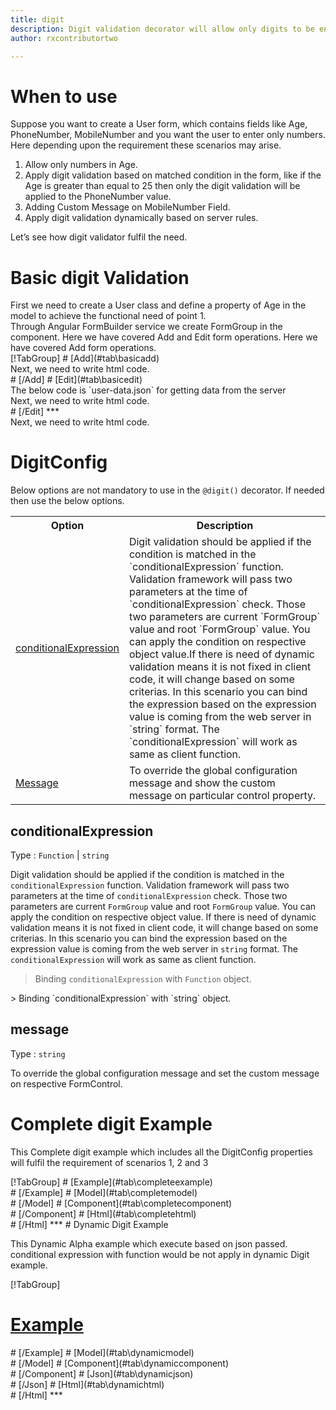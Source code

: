 ```yaml
---
title: digit
description: Digit validation decorator will allow only digits to be entered, It will not allow any alphabets or special character.
author: rxcontributortwo

---
```

# When to use
Suppose you want to create a User form, which contains fields like Age, PhoneNumber, MobileNumber and you want the user to enter only numbers. Here depending upon the requirement these scenarios may arise.
<ol>
	<li>Allow only numbers in Age.</li>
	<li>Apply digit validation based on matched condition in the form, like if the Age is greater than equal to 25 then only the digit validation will be applied to the PhoneNumber value.</li>
	<li>Adding Custom Message on MobileNumber Field.</li>
	<li>Apply digit validation dynamically based on server rules.</li>
</ol>
Let’s see how digit validator fulfil the need.

# Basic digit Validation
<data-scope scope="['decorator']">
First we need to create a User class and define a property of Age in the model to achieve the functional need of point 1.
<div component="app-code" key="digit-add-model"></div> 
</data-scope>
Through Angular FormBuilder service we create FormGroup in the component.
<data-scope scope="['decorator']">
Here we have covered Add and Edit form operations. 
</data-scope>

<data-scope scope="['validator','template-driven']">
Here we have covered Add form operations. 
</data-scope>

<data-scope scope="['decorator']">
<div component="app-tabs" key="basic-operations"></div>
[!TabGroup]
# [Add](#tab\basicadd)
<div component="app-code" key="digit-add-component"></div> 
Next, we need to write html code.
<div component="app-code" key="digit-add-html"></div> 
<div component="app-example-runner" ref-component="app-digit-add"></div>
# [/Add]
# [Edit](#tab\basicedit)
<div component="app-code" key="digit-edit-component"></div>
The below code is `user-data.json` for getting data from the server 
<div component="app-code" key="digit-edit-json"></div>  
Next, we need to write html code.
<div component="app-code" key="digit-edit-html"></div> 
<div component="app-example-runner" ref-component="app-digit-edit"></div>
# [/Edit]
***
</data-scope>

<data-scope scope="['validator','template-driven']">
<div component="app-code" key="digit-add-component"></div> 
Next, we need to write html code.
<div component="app-code" key="digit-add-html"></div> 
<div component="app-example-runner" ref-component="app-digit-add"></div>
</data-scope>

# DigitConfig 
Below options are not mandatory to use in the `@digit()` decorator. If needed then use the below options.

<table class="table table-bordered table-striped">
<tr><th>Option</th><th>Description</th></tr>
<tr><td><a href="#conditionalExpression"  (click)='scrollTo("#conditionalExpression")' title="conditionalExpression">conditionalExpression</a></td><td>Digit validation should be applied if the condition is matched in the `conditionalExpression` function. Validation framework will pass two parameters at the time of `conditionalExpression` check. Those two parameters are current `FormGroup` value and root `FormGroup` value. You can apply the condition on respective object value.If there is need of dynamic validation means it is not fixed in client code, it will change based on some criterias. In this scenario you can bind the expression based on the expression value is coming from the web server in `string` format. The `conditionalExpression` will work as same as client function.</td></tr>
<tr><td><a href="#message"  (click)='scrollTo("#message")' title="message">Message</a></td><td>To override the global configuration message and show the custom message on particular control property.</td></tr>
</table>

## conditionalExpression 
Type :  `Function`  |  `string` 

Digit validation should be applied if the condition is matched in the `conditionalExpression` function. Validation framework will pass two parameters at the time of `conditionalExpression` check. Those two parameters are current `FormGroup` value and root `FormGroup` value. You can apply the condition on respective object value.
If there is need of dynamic validation means it is not fixed in client code, it will change based on some criterias. In this scenario you can bind the expression based on the expression value is coming from the web server in `string` format. The `conditionalExpression` will work as same as client function.

> Binding `conditionalExpression` with `Function` object.
<div component="app-code" key="digit-conditionalExpressionExampleFunction-model"></div> 
> Binding `conditionalExpression` with `string` object.
<div component="app-code" key="digit-conditionalExpressionExampleString-model"></div> 

<div component="app-example-runner" ref-component="app-digit-conditionalExpression" title="digit decorators with conditionalExpression" key="conditionalExpression"></div>

## message 
Type :  `string` 

To override the global configuration message and set the custom message on respective FormControl.

<div component="app-code" key="digit-messageExample-model"></div> 
<div component="app-example-runner" ref-component="app-digit-message" title="digit decorators with message" key="message"></div>

# Complete digit Example

This Complete digit example which includes all the DigitConfig properties will fulfil the requirement of scenarios 1, 2 and 3

<div component="app-tabs" key="complete"></div>
[!TabGroup]
# [Example](#tab\completeexample)
<div component="app-example-runner" ref-component="app-digit-complete"></div>
# [/Example]
<data-scope scope="['decorator']">
# [Model](#tab\completemodel)
<div component="app-code" key="digit-complete-model"></div> 
# [/Model]
</data-scope>
# [Component](#tab\completecomponent)
<div component="app-code" key="digit-complete-component"></div> 
# [/Component]
# [Html](#tab\completehtml)
<div component="app-code" key="digit-complete-html"></div> 
# [/Html]
***

<data-scope scope="['decorator','validator']">
# Dynamic Digit Example

This Dynamic Alpha example which execute based on json passed. conditional expression with function would be not apply in dynamic Digit example. 

<div component="app-tabs" key="dynamic"></div>

[!TabGroup]
# [Example](#tab\dynamicexample)
<div component="app-example-runner" ref-component="app-digit-dynamic"></div>
# [/Example]
<data-scope scope="['decorator']">
# [Model](#tab\dynamicmodel)
<div component="app-code" key="digit-dynamic-model"></div>
# [/Model]
</data-scope>
# [Component](#tab\dynamiccomponent)
<div component="app-code" key="digit-dynamic-component"></div>
# [/Component]
# [Json](#tab\dynamicjson)
<div component="app-code" key="digit-dynamic-json"></div>
# [/Json]
# [Html](#tab\dynamichtml)
<div component="app-code" key="digit-dynamic-html"></div> 
# [/Html]
***
</data-scope>
